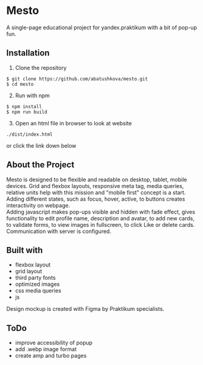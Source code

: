 # Mesto

A single-page educational project for yandex.praktikum with a bit of pop-up fun.

## Installation
1. Clone the repository
```
$ git clone https://github.com/abatushkova/mesto.git
$ cd mesto
```
2. Run with npm
```
$ npm install
$ npm run build
```
3. Open an html file in browser to look at website
```
./dist/index.html
```
or click the link down below

## About the Project
Mesto is designed to be flexible and readable on desktop, tablet, mobile devices. Grid and flexbox layouts, responsive meta tag, media queries, relative units help with this mission and "mobile first" concept is a start.<br />
Adding different states, such as focus, hover, active, to buttons creates interactivity on webpage.<br />
Adding javascript makes pop-ups visible and hidden with fade effect, gives functionality to edit profile name, description and avatar, to add new cards, to validate forms, to view images in fullscreen, to click Like or delete cards.<br />
Communication with server is configured.

## Built with
- flexbox layout
- grid layout
- third party fonts
- optimized images
- css media queries
- js

Design mockup is created with Figma by Praktikum specialists.

## ToDo
- improve accessibility of popup
- add .webp image format
- create amp and turbo pages
